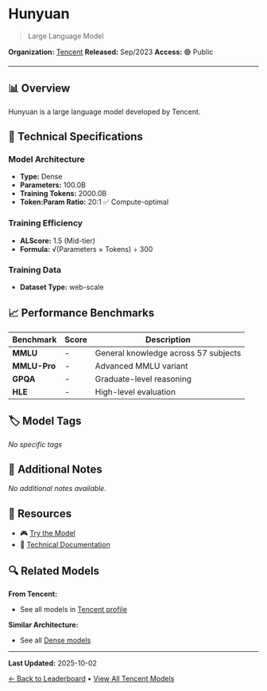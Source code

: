 # Hunyuan

> Large Language Model

**Organization:** [Tencent](../../labs/tencent.md)
**Released:** Sep/2023
**Access:** 🟢 Public

---

## 📊 Overview

Hunyuan is a large language model developed by Tencent.

## 🔧 Technical Specifications

### Model Architecture
- **Type:** Dense
- **Parameters:** 100.0B
- **Training Tokens:** 2000.0B
- **Token:Param Ratio:** 20:1 ✅ Compute-optimal

### Training Efficiency
- **ALScore:** 1.5 (Mid-tier)
- **Formula:** √(Parameters × Tokens) ÷ 300

### Training Data
- **Dataset Type:** web-scale

## 📈 Performance Benchmarks

| Benchmark | Score | Description |
|-----------|-------|-------------|
| **MMLU** | - | General knowledge across 57 subjects |
| **MMLU-Pro** | - | Advanced MMLU variant |
| **GPQA** | - | Graduate-level reasoning |
| **HLE** | - | High-level evaluation |

## 🏷️ Model Tags

_No specific tags_

## 📝 Additional Notes

_No additional notes available._

## 🔗 Resources

- 🎮 [Try the Model](https://www.tencent.com/en-us/articles/2201685.html)
- 📄 [Technical Documentation](https://arxiv.org/abs/2402.01723v1)

## 🔍 Related Models

**From Tencent:**
- See all models in [Tencent profile](../../labs/tencent.md)

**Similar Architecture:**
- See all [Dense models](../../architectures/dense.md)

---

**Last Updated:** 2025-10-02

[← Back to Leaderboard](../../README.md) • [View All Tencent Models](../../labs/tencent.md)
